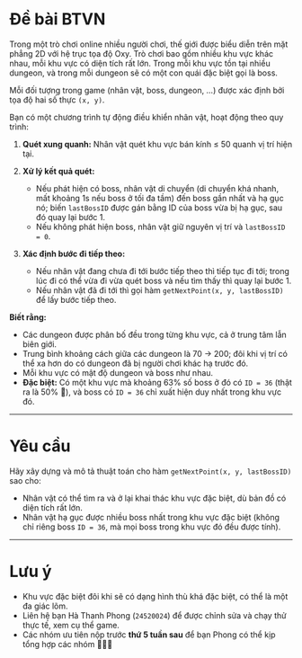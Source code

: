 # Đề bài BTVN

Trong một trò chơi online nhiều người chơi, thế giới được biểu diễn trên mặt phẳng 2D với hệ trục tọa độ Oxy. Trò chơi bao gồm nhiều khu vực khác nhau, mỗi khu vực có diện tích rất lớn. Trong mỗi khu vực tồn tại nhiều dungeon, và trong mỗi dungeon sẽ có một con quái đặc biệt gọi là boss.

Mỗi đối tượng trong game (nhân vật, boss, dungeon, …) được xác định bởi tọa độ hai số thực `(x, y)`.

Bạn có một chương trình tự động điều khiển nhân vật, hoạt động theo quy trình:

1. **Quét xung quanh:** Nhân vật quét khu vực bán kính ≤ 50 quanh vị trí hiện tại.
2. **Xử lý kết quả quét:**

   * Nếu phát hiện có boss, nhân vật di chuyển (di chuyển khá nhanh, mất khoảng 1s nếu boss ở tối đa tầm) đến boss gần nhất và hạ gục nó; biến `lastBossID` được gán bằng ID của boss vừa bị hạ gục, sau đó quay lại bước 1.
   * Nếu không phát hiện boss, nhân vật giữ nguyên vị trí và `lastBossID = 0`.
3. **Xác định bước đi tiếp theo:**

   * Nếu nhân vật đang chưa đi tới bước tiếp theo thì tiếp tục đi tới; trong lúc đi có thể vừa đi vừa quét boss và nếu tìm thấy thì quay lại bước 1.
   * Nếu nhân vật đã đi tới thì gọi hàm `getNextPoint(x, y, lastBossID)` để lấy bước tiếp theo.

**Biết rằng:**

* Các dungeon được phân bố đều trong từng khu vực, cả ở trung tâm lẫn biên giới.
* Trung bình khoảng cách giữa các dungeon là 70 → 200; đôi khi vị trí có thể xa hơn do có dungeon đã bị người chơi khác hạ trước đó.
* Mỗi khu vực có mật độ dungeon và boss như nhau.
* **Đặc biệt:** Có một khu vực mà khoảng 63% số boss ở đó có `ID = 36` (thật ra là 50% 🐧), và boss có `ID = 36` chỉ xuất hiện duy nhất trong khu vực đó.

---

# Yêu cầu

Hãy xây dựng và mô tả thuật toán cho hàm `getNextPoint(x, y, lastBossID)` sao cho:

* Nhân vật có thể tìm ra và ở lại khai thác khu vực đặc biệt, dù bản đồ có diện tích rất lớn.
* Nhân vật hạ gục được nhiều boss nhất trong khu vực đặc biệt (không chỉ riêng boss `ID = 36`, mà mọi boss trong khu vực đó đều được tính).

---

# Lưu ý

* Khu vực đặc biệt đôi khi sẽ có dạng hình thù khá đặc biệt, có thể là một đa giác lõm.
* Liên hệ bạn Hà Thanh Phong (`24520024`) để được chỉnh sửa và chạy thử thực tế, xem cụ thể game.
* Các nhóm ưu tiên nộp trước **thứ 5 tuần sau** để bạn Phong có thể kịp tổng hợp các nhóm 🥳🥳😳


